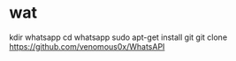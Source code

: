 wat
===

kdir whatsapp cd whatsapp sudo apt-get install git git clone https://github.com/venomous0x/WhatsAPI
